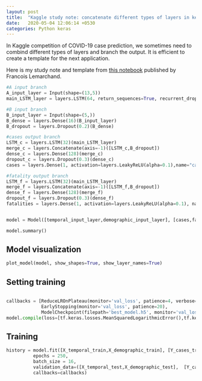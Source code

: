 ```yaml
---
layout: post
title:  "Kaggle study note: concatenate different types of layers in keras"
date:   2020-05-04 12:06:14 +0530
categories: Python keras
---
```

In Kaggle competition of COVID-19 case prediction, we sometimes need to combind different types of layers and branch the output. It is efficient to create a template for the next application.

Here is my study note and template from [this notebook](https://www.kaggle.com/frlemarchand/covid-19-forecasting-with-an-rnn) published by Francois Lemarchand.

```python 
#A input branch
A_input_layer = Input(shape=(13,5))
main_LSTM_layer = layers.LSTM(64, return_sequences=True, recurrent_dropout=0.2)(A_input_layer)

#B input branch
B_input_layer = Input(shape=(5,))
B_dense = layers.Dense(16)(B_input_layer)
B_dropout = layers.Dropout(0.2)(B_dense)

#cases output branch
LSTM_c = layers.LSTM(32)(main_LSTM_layer)
merge_c = layers.Concatenate(axis=-1)([LSTM_c,B_dropout])
dense_c = layers.Dense(128)(merge_c)
dropout_c = layers.Dropout(0.3)(dense_c)
cases = layers.Dense(1, activation=layers.LeakyReLU(alpha=0.1),name="cases")(dropout_c)

#fatality output branch
LSTM_f = layers.LSTM(32)(main_LSTM_layer)
merge_f = layers.Concatenate(axis=-1)([LSTM_f,B_dropout])
dense_f = layers.Dense(128)(merge_f)
dropout_f = layers.Dropout(0.3)(dense_f)
fatalities = layers.Dense(1, activation=layers.LeakyReLU(alpha=0.1), name="fatalities")(dropout_f)


model = Model([temporal_input_layer,demographic_input_layer], [cases,fatalities])

model.summary()
```

## Model visualization

```python
plot_model(model, show_shapes=True, show_layer_names=True)
```

## Setting training

```python

callbacks = [ReduceLROnPlateau(monitor='val_loss', patience=4, verbose=1, factor=0.6),
             EarlyStopping(monitor='val_loss', patience=20),
             ModelCheckpoint(filepath='best_model.h5', monitor='val_loss', save_best_only=True)]
model.compile(loss=[tf.keras.losses.MeanSquaredLogarithmicError(),tf.keras.losses.MeanSquaredLogarithmicError()], optimizer="adam")
```

## Training
```python
history = model.fit([X_temporal_train,X_demographic_train], [Y_cases_train, Y_fatalities_train], 
          epochs = 250, 
          batch_size = 16, 
          validation_data=([X_temporal_test,X_demographic_test],  [Y_cases_test, Y_fatalities_test]), 
          callbacks=callbacks)

```
